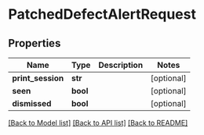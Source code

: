 # PatchedDefectAlertRequest

## Properties
Name | Type | Description | Notes
------------ | ------------- | ------------- | -------------
**print_session** | **str** |  | [optional] 
**seen** | **bool** |  | [optional] 
**dismissed** | **bool** |  | [optional] 

[[Back to Model list]](../README.md#documentation-for-models) [[Back to API list]](../README.md#documentation-for-api-endpoints) [[Back to README]](../README.md)


